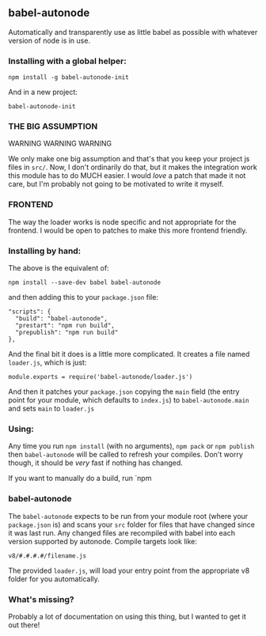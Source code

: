 babel-autonode
--------------

Automatically and transparently use as little babel as possible with
whatever version of node is in use.

### Installing with a global helper:

```
npm install -g babel-autonode-init
```

And in a new project:

```
babel-autonode-init
```

### THE BIG ASSUMPTION

WARNING WARNING WARNING

We only make one big assumption and that's that you keep your project js
files in `src/`.  Now, I don't ordinarily do that, but it makes the
integration work this module has to do MUCH easier.  I would _love_ a patch
that made it not care, but I'm probably not going to be motivated to write
it myself.

### FRONTEND

The way the loader works is node specific and not appropriate for the
frontend.  I would be open to patches to make this more frontend friendly.

### Installing by hand:

The above is the equivalent of:
```
npm install --save-dev babel babel-autonode
```
and then adding this to your `package.json` file:
```
"scripts": {
  "build": "babel-autonode",
  "prestart": "npm run build",
  "prepublish": "npm run build"
},
```

And the final bit it does is a little more complicated.  It creates a file
named `loader.js`, which is just:

```
module.exports = require('babel-autonode/loader.js')
```

And then it patches your `package.json` copying the `main` field (the entry
point for your module, which defaults to `index.js`) to
`babel-autonode.main` and sets `main` to `loader.js`

### Using:

Any time you run `npm install` (with no arguments), `npm pack` or `npm
publish` then `babel-autonode` will be called to refresh your compiles.
Don't worry though, it should be _very_ fast if nothing has changed.

If you want to manually do a build, run `npm

### babel-autonode

The `babel-autonode` expects to be run from your module root (where your
`package.json` is) and scans your `src` folder for files that have changed
since it was last run.  Any changed files are recompiled with babel into
each version supported by autonode.  Compile targets look like:

```
v8/#.#.#.#/filename.js
````

The provided `loader.js`, will load your entry point from the appropriate v8 folder
for you automatically.

### What's missing?

Probably a lot of documentation on using this thing, but I wanted to get it
out there!
